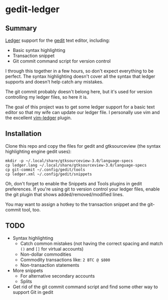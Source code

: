 # gedit-ledger

## Summary

[Ledger](http://www.ledger-cli.org/) support for the
[gedit](https://projects.gnome.org/gedit/) text editor, including:

* Basic syntax highlighting
* Transaction snippet
* Git commit command script for version control

I through this together in a few hours, so don't expect everything to be
perfect. The syntax highlighting doesn't cover all the syntax that ledger
supports and doesn't help catch any mistakes.

The git commit probably doesn't belong here, but it's used for version
controlling my ledger files, so here it is.

The goal of this project was to get some ledger support for a basic text editor
so that my wife can update our ledger file. I personally use vim and the excellent
[vim-ledger](https://github.com/ledger/vim-ledger) plugin.

## Installation

Clone this repo and copy the files for gedit and gtksourceview (the syntax
highlighting engine gedit uses):

```
mkdir -p ~/.local/share/gtksourceview-3.0/language-specs
cp ledger.lang ~/.local/share/gtksourceview-3.0/language-specs
cp git-commit ~/.config/gedit/tools
cp ledger.xml ~/.config/gedit/snippets
```

Oh, don't forget to enable the Snippets and Tools plugins in gedit preferences.
If you're using git to version control your ledger files, enable the git plugin
that shows added/removed/modified lines.

You may want to assign a hotkey to the transaction snippet and the git-commit tool,
too.

## TODO

* Syntax highlighting
  * Catch common mistakes (not having the correct spacing and match `()` and
    `[]` for virtual accounts)
  * Non-dollar commodities
  * Commodity transactions like: `2 BTC @ $800`
  * Non-transaction statements
* More snippets
  * For alternative secondary accounts
  * Splits
* Get rid of the git commit command script and find some other way to support
  Git in gedit
